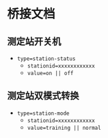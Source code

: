 # 桥接文档
## 测定站开关机
- `type=station-status`
    - `stationid=xxxxxxxxxxxx`
    - `value=on || off`

## 测定站双模式转换
- `type=station-mode`
    - `stationid=xxxxxxxxxxxx`
    - `value=training || normal`
